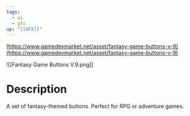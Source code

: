 ```yaml
---
tags:
  - ui
  - gfx
up: "[[GFX]]"
---
```

[https://www.gamedevmarket.net/asset/fantasy-game-buttons-v-9](https://www.gamedevmarket.net/asset/fantasy-game-buttons-v-9)

![[Fantasy Game Buttons V.9.png]]

# Description
A set of fantasy-themed buttons. Perfect for RPG or adventure games.
